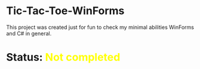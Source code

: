 # Tic-Tac-Toe-WinForms
This project was created just for fun to check my minimal abilities WinForms and C# in general.

# Status: <span style="color: yellow"> Not completed </span>
